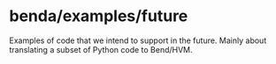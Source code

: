 # benda/examples/future

Examples of code that we intend to support in the future. Mainly about translating
a subset of Python code to Bend/HVM.
